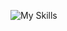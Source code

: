 ![My Skills](https://skillicons.dev/icons?i=py,github,scala,django,flask,javascript,html,css,mysql,tensorflow,mongodb)


